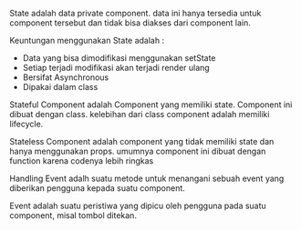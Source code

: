 State adalah data private component. data ini hanya tersedia untuk component tersebut dan tidak bisa diakses dari component lain.

Keuntungan menggunakan State adalah :
- Data yang bisa dimodifikasi menggunakan setState
- Setiap terjadi modifikasi akan terjadi render ulang
- Bersifat Asynchronous
- Dipakai dalam class

Stateful Component adalah Component yang memiliki state. Component ini dibuat dengan class. kelebihan dari class component adalah memiliki lifecycle.

Stateless Component adalah component yang tidak memiliki state dan hanya menggunakan props. umumnya component ini dibuat dengan function karena codenya lebih ringkas

Handling Event adalh suatu metode untuk menangani sebuah event yang diberikan pengguna kepada suatu component.

Event adalah suatu peristiwa yang dipicu oleh pengguna pada suatu component, misal tombol ditekan.